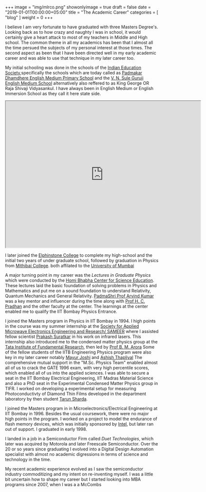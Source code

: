 +++
image = "img/mlrco.png"
showonlyimage = true
draft = false
date = "2019-01-01T00:00:00+05:00"
title = "The Academic Career"
categories = [ "blog" ]
weight = 0
+++

I believe I am very fortunate to have graduated with three Masters Degree's. Looking back
as to how crazy and naughty I was in school, it would certainly give a heart attack to most
of my teachers in Middle and High school. The common theme in all my academics has been
that I almost all the time persued the subjects of my personal interest at those times.
The second aspect as been that I have been directed well in my early academic career and was 
able to use that technique in my later career too.


<!--more-->
My initial schooling was done in the schools of the [Indian Education
Society](http://www.ies.edu),specifically the schools which are today called as
[Padmakar Dhamdhere English Medium Primary School](http://iespdemp.in/) and the [V. N.
Sule Guruji English Medium School](http://www.iesvns.com/) alternatively also
reffered to as King George OR Raja Shivaji Vidyasankul. I have always been in
English Medium or English Immersion School as they call it here state side. 

<iframe src="https://www.google.com/maps/d/embed?mid=1fUSlDtcKOgXqMG40brW6iVVH0GE&hl=en" width="640" height="480"></iframe>

I later joined the [Elphinstone College](https://www.elphinstone.ac.in/) to complete my 
high-school and the initial two years of under graduate school, followed by graduation in 
Physics from [Mithibai College](http://www.mithibai.ac.in/Department%20of%20Physics/M__471). 
both affilated to the [University of Mumbai](http://www.mu.ac.in/)

A major turning point in my career was the *Lectures in Graduate Physics* which
were conducted by the [Homi Bhabha Center for Science
Education](http://www.hbcse.tifr.res.in/). These lectures laid the basic
foundation of solving problems in Physics and Mathematics and put me on a sound foundation  to
understand Relativity, Quantum Mechanics and General Relativity. [PadmaShri
Prof Arvind Kumar](http://www.hbcse.tifr.res.in/people/visiting-scientists/arvind-kumar)
was a key mentor and influencer during the time along with [Prof H. C.
Pradhan](http://www.hbcse.tifr.res.in/people/former-members/hcpradhan) and the
other faculty at the center. The learnings at the center enabled me to qualify
the IIT Bombay Physics Entrance. 

I joined the Masters program in Physics in IIT Bombay in 1994. I high points in
the course was my summer internship at the [Society for Applied Microwave
Electronics Engineering and Research/ SAMEER](https://www.sameer.gov.in/) where
I assisted fellow scientist [Prakash
Suratkar](https://www.linkedin.com/in/prakash-suratkar-45237a7/) in his work on
infrared lasers.  This internship also introduced me to the condensed matter
physics group at the [Tata Institute of Fundamental
Research](http://www.tifr.res.in/~dcmpms/index.php), then led by [Prof B. M.
Arora](https://www.ee.iitb.ac.in/wiki/faculty/bmarora) Some of the fellow
students of the IITB Engineering Physics program were also key in my later
career notably [Mayur
Joshi](https://www.linkedin.com/in/mayur-vinod-joshi-9996182) and [Ashish
Thapliyal](https://www.linkedin.com/in/ashishthapliyal/)
The comprehensive mutual support in the "M.Sc. Physics Team" enabled almost all of us to crack the GATE 1996 exam,
with very high percentile scores, which enabled all of us into the applied sciences. 
I was able to secure a seat in the IIT Bombay Electrical Engineering, IIT Madras Material Science and also a PhD seat in the 
Experimental Condensed Matter Physics group in TIFR. 
I worked on developing a experimental setup for measuring Photoconductivty  of Diamond Thin Films developed in the department laboratory by
then student [Tarun Sharda](https://www.linkedin.com/in/tarunsharda/).

I joined the Masters program in in Microelectronics/Electrical Engineering at IIT Bombay in 1996. 
Besides the usual coursework, there were no major high points in the program. I worked on a project to model
the endurance of flash memory devices, which was initially sponsored by [Intel](https://www.intel.com/), 
but later ran out of support. I graduated in early 1998.

I landed in a job in a Semiconductor Firm called *Duet Technologies*, which later was acquired by Motorola and later Freescale Semiconductor. 
Over the 20 or so years since graduating I evolved into a Digital Design Automation specialist with almost no academic digressions in terms
of science and technology in the time. 

My recent academic experience evolved as I saw the semiconductor industry commoditizing and my intent on re-inventing myself. I was a little bit 
uncertain how to shape my career but I started looking into MBA programs since 2007, when I was a a McCombs 


 






